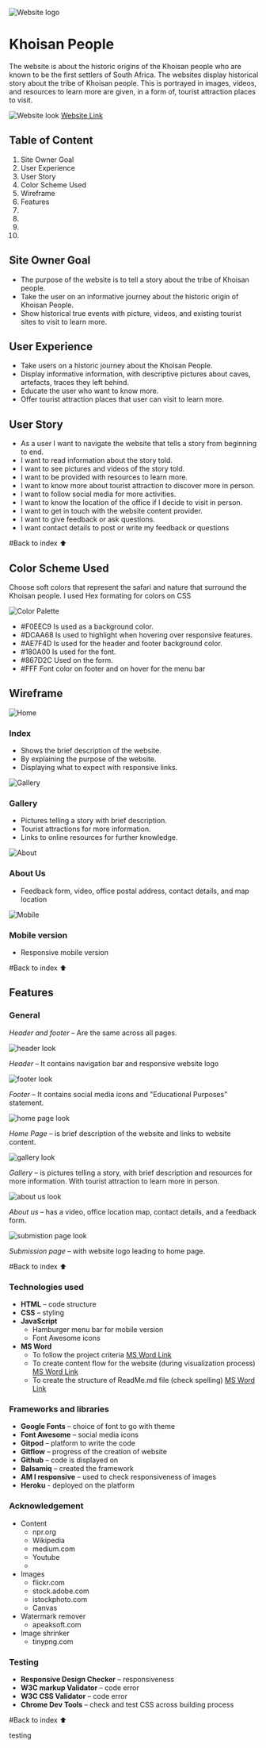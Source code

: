 ![Website logo](assets/images/logo.png)

# Khoisan People 

The website is about the historic origins of the Khoisan people who are known to be the first settlers of South Africa. The websites display historical story about the tribe of Khoisan people. This is portrayed in images, videos, and resources to learn more are given, in a form of, tourist attraction places to visit.

![Website look][def]
[Website Link][def]


## Table of Content
1. Site Owner Goal 
2. User Experience  
3. User Story 
4. Color Scheme Used 
5. Wireframe 
6. Features 
7.
8.
9.
10.


## Site Owner Goal 

* The purpose of the website is to tell a story about the tribe of Khoisan people. 
* Take the user on an informative journey about the historic origin of Khoisan People. 
* Show historical true events with picture, videos, and existing tourist sites to visit to learn more.  


## User Experience  

* Take users on a historic journey about the Khoisan People.  
* Display informative information, with descriptive pictures about caves, artefacts, traces they left behind.  
* Educate the user who want to know more. 
* Offer tourist attraction places that user can visit to learn more. 


## User Story 
* As a user I want to navigate the website that tells a story from beginning to end.  
* I want to read information about the story told. 
* I want to see pictures and videos of the story told.  
* I want to be provided with resources to learn more.  
* I want to know more about tourist attraction to discover more in person. 
* I want to follow social media for more activities.  
* I want to know the location of the office if I decide to visit in person. 
* I want to get in touch with the website content provider. 
* I want to give feedback or ask questions. 
* I want contact details to post or write my feedback or questions 
 
#Back to index :arrow_up:  


## Color Scheme Used 
Choose soft colors that represent the safari and nature that surround the Khoisan people. I used Hex formating for colors on CSS 

![Color Palette](assets/images/color-palette/color-palette.png) 

* #F0EEC9   Is used as a background color. 
* #DCAA68   Is used to highlight when hovering over responsive features.  
* #AE7F4D   Is used for the header and footer background color. 
* #180A00   Is used for the font.  
* #867D2C   Used on the form.  
* #FFF      Font color on footer and on hover for the menu bar
 

## Wireframe 

![Home](assets/images/wireframe/home.png)

### Index
* Shows the brief description of the website. 
* By explaining the purpose of the website. 
* Displaying what to expect with responsive links. 

![Gallery](assets/images/wireframe/gallery.png)

### Gallery
* Pictures telling a story with brief description. 
* Tourist attractions for more information. 
* Links to online resources for further knowledge.  

![About](assets/images/wireframe/about-us.png)

### About Us
* Feedback form, video, office postal address, contact details, and map location 

![Mobile](assets/images/wireframe/mobile-view.png)

### Mobile version 
* Responsive mobile version 

#Back to index :arrow_up:

## Features  

### General  

*Header and footer* – Are the same across all pages.  

![header look][def]

*Header* – It contains navigation bar and responsive website logo 

![footer look][def]

*Footer* – It contains social media icons and "Educational Purposes" statement.  

![home page look][def]

*Home Page* – is brief description of the website and links to website content. 

![gallery look][def]

*Gallery* – is pictures telling a story, with brief description and resources for more information. With tourist attraction to learn more in person. 

![about us look][def] 

*About us* – has a video, office location map, contact details, and a feedback form. 

![submistion page look][def]

*Submission page* – with website logo leading to home page. 

#Back to index :arrow_up:


### Technologies used  

* __HTML__ – code structure  
* __CSS__ – styling  
* __JavaScript__  
    * Hamburger menu bar for mobile version 
    * Font Awesome icons  
* __MS Word__  
    * To follow the project criteria [MS Word Link](https://1drv.ms/w/s!AmUCjOlYD3J1gT-ZwAOAR4oqOLui?e=zeSECy) 
    * To create content flow for the website (during visualization process) [MS Word Link](https://1drv.ms/w/s!AmUCjOlYD3J1gUNeK_S1VUmCxx5y?e=FLsb2Y)
    * To create the structure of ReadMe.md file (check spelling) [MS Word Link](https://1drv.ms/w/s!AmUCjOlYD3J1gUHl7VLYtU_G3w33?e=Dw62yb)  

 
### Frameworks and libraries 

* __Google Fonts__ – choice of font to go with theme 
* __Font Awesome__ – social media icons 
* __Gitpod__ – platform to write the code 
* __Gitflow__ – progress of the creation of website 
* __Github__ – code is displayed on 
* __Balsamiq__ – created the framework 
* __AM I responsive__ – used to check responsiveness of images 
* __Heroku__ - deployed on the platform
  
### Acknowledgement 
* Content 
    * npr.org
    * Wikipedia
    * medium.com 
    * Youtube
    * 
* Images
    * flickr.com
    * stock.adobe.com
    * istockphoto.com
    * Canvas
* Watermark remover
    * apeaksoft.com
* Image shrinker 
    * tinypng.com
    
### Testing 

* __Responsive Design Checker__ – responsiveness  
* __W3C markup Validator__ – code error  
* __W3C CSS Validator__ – code error  
* __Chrome Dev Tools__ – check and test CSS across building process 


#Back to index :arrow_up:

testing 

[def]: #